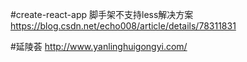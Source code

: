 #create-react-app 脚手架不支持less解决方案
https://blog.csdn.net/echo008/article/details/78311831


#延陵荟
http://www.yanlinghuigongyi.com/